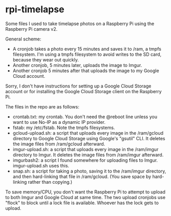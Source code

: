 # rpi-timelapse

Some files I used to take timelapse photos on a Raspberry Pi using the Raspberry Pi camera v2.

General scheme:
* A cronjob takes a photo every 15 minutes and saves it to /ram, a tmpfs filesystem.  I'm using a tmpfs filesystem to avoid writes to the SD card, because they wear out quickly.
* Another cronjob, 5 minutes later, uploads the image to Imgur.
* Another cronjob 5 minutes after that uploads the image to my Google Cloud account.

Sorry, I don't have instructions for setting up a Google Cloud Storage account or for installing the Google Cloud Storage client on the Raspberry Pi.

The files in the repo are as follows:
* crontab.txt: my crontab.  You don't need the @reboot line unless you want to use No-IP as a dynamic IP provider.  
* fstab: my /etc/fstab.  Note the tmpfs filesystems.
* gcloud-upload.sh:  a script that uploads every image in the /ram/gcloud directory to Google Cloud Storage using Google's "gsutil" CLI.  It deletes the image files from /ram/gcloud afterward.
* imgur-upload.sh: a script that uploads every image in the /ram/imgur directory to Imgur.  It deletes the image files from /ram/imgur afterward.
* imgurbash2: a script I found somewhere for uploading files to Imgur.  imgur-upload.sh uses this.
* snap.sh: a script for taking a photo, saving it to the /ram/imgur directory, and then hard-linking that file in /ram/gcloud.  (You save space by hard-linking rather than copying.)

To save memory/CPU, you don't want the Raspberry Pi to attempt to upload to both Imgur and Google Cloud at same time.  The two upload cronjobs use "flock" to block until a lock file is available.  Whoever has the lock gets to upload.


